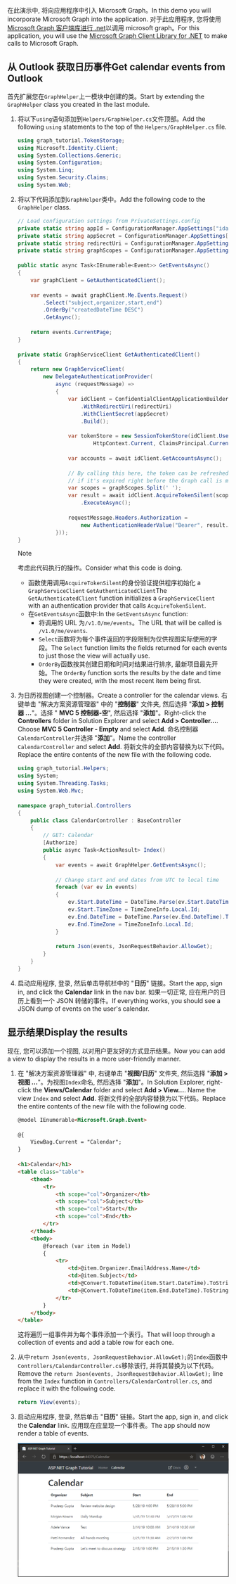 <!-- markdownlint-disable MD002 MD041 -->

<span data-ttu-id="aaca1-101">在此演示中, 将向应用程序中引入 Microsoft Graph。</span><span class="sxs-lookup"><span data-stu-id="aaca1-101">In this demo you will incorporate Microsoft Graph into the application.</span></span> <span data-ttu-id="aaca1-102">对于此应用程序, 您将使用[Microsoft Graph 客户端库进行 .net](https://github.com/microsoftgraph/msgraph-sdk-dotnet)以调用 microsoft graph。</span><span class="sxs-lookup"><span data-stu-id="aaca1-102">For this application, you will use the [Microsoft Graph Client Library for .NET](https://github.com/microsoftgraph/msgraph-sdk-dotnet) to make calls to Microsoft Graph.</span></span>

## <a name="get-calendar-events-from-outlook"></a><span data-ttu-id="aaca1-103">从 Outlook 获取日历事件</span><span class="sxs-lookup"><span data-stu-id="aaca1-103">Get calendar events from Outlook</span></span>

<span data-ttu-id="aaca1-104">首先扩展您在`GraphHelper`上一模块中创建的类。</span><span class="sxs-lookup"><span data-stu-id="aaca1-104">Start by extending the `GraphHelper` class you created in the last module.</span></span>

1. <span data-ttu-id="aaca1-105">将以下`using`语句添加到`Helpers/GraphHelper.cs`文件顶部。</span><span class="sxs-lookup"><span data-stu-id="aaca1-105">Add the following `using` statements to the top of the `Helpers/GraphHelper.cs` file.</span></span>

    ```cs
    using graph_tutorial.TokenStorage;
    using Microsoft.Identity.Client;
    using System.Collections.Generic;
    using System.Configuration;
    using System.Linq;
    using System.Security.Claims;
    using System.Web;
    ```

1. <span data-ttu-id="aaca1-106">将以下代码添加到`GraphHelper`类中。</span><span class="sxs-lookup"><span data-stu-id="aaca1-106">Add the following code to the `GraphHelper` class.</span></span>

    ```cs
    // Load configuration settings from PrivateSettings.config
    private static string appId = ConfigurationManager.AppSettings["ida:AppId"];
    private static string appSecret = ConfigurationManager.AppSettings["ida:AppSecret"];
    private static string redirectUri = ConfigurationManager.AppSettings["ida:RedirectUri"];
    private static string graphScopes = ConfigurationManager.AppSettings["ida:AppScopes"];

    public static async Task<IEnumerable<Event>> GetEventsAsync()
    {
        var graphClient = GetAuthenticatedClient();

        var events = await graphClient.Me.Events.Request()
            .Select("subject,organizer,start,end")
            .OrderBy("createdDateTime DESC")
            .GetAsync();

        return events.CurrentPage;
    }

    private static GraphServiceClient GetAuthenticatedClient()
    {
        return new GraphServiceClient(
            new DelegateAuthenticationProvider(
                async (requestMessage) =>
                {
                    var idClient = ConfidentialClientApplicationBuilder.Create(appId)
                        .WithRedirectUri(redirectUri)
                        .WithClientSecret(appSecret)
                        .Build();

                    var tokenStore = new SessionTokenStore(idClient.UserTokenCache,
                            HttpContext.Current, ClaimsPrincipal.Current);

                    var accounts = await idClient.GetAccountsAsync();

                    // By calling this here, the token can be refreshed
                    // if it's expired right before the Graph call is made
                    var scopes = graphScopes.Split(' ');
                    var result = await idClient.AcquireTokenSilent(scopes, accounts.FirstOrDefault())
                        .ExecuteAsync();

                    requestMessage.Headers.Authorization =
                        new AuthenticationHeaderValue("Bearer", result.AccessToken);
                }));
    }
    ```

    > [!NOTE]
    > <span data-ttu-id="aaca1-107">考虑此代码执行的操作。</span><span class="sxs-lookup"><span data-stu-id="aaca1-107">Consider what this code is doing.</span></span>
    >
    > - <span data-ttu-id="aaca1-108">函数使用调用`AcquireTokenSilent`的身份验证提供程序初始化 a `GraphServiceClient` `GetAuthenticatedClient`</span><span class="sxs-lookup"><span data-stu-id="aaca1-108">The `GetAuthenticatedClient` function initializes a `GraphServiceClient` with an authentication provider that calls `AcquireTokenSilent`.</span></span>
    > - <span data-ttu-id="aaca1-109">在`GetEventsAsync`函数中:</span><span class="sxs-lookup"><span data-stu-id="aaca1-109">In the `GetEventsAsync` function:</span></span>
    >   - <span data-ttu-id="aaca1-110">将调用的 URL 为`/v1.0/me/events`。</span><span class="sxs-lookup"><span data-stu-id="aaca1-110">The URL that will be called is `/v1.0/me/events`.</span></span>
    >   - <span data-ttu-id="aaca1-111">`Select`函数将为每个事件返回的字段限制为仅供视图实际使用的字段。</span><span class="sxs-lookup"><span data-stu-id="aaca1-111">The `Select` function limits the fields returned for each events to just those the view will actually use.</span></span>
    >   - <span data-ttu-id="aaca1-112">`OrderBy`函数按其创建日期和时间对结果进行排序, 最新项目最先开始。</span><span class="sxs-lookup"><span data-stu-id="aaca1-112">The `OrderBy` function sorts the results by the date and time they were created, with the most recent item being first.</span></span>

1. <span data-ttu-id="aaca1-113">为日历视图创建一个控制器。</span><span class="sxs-lookup"><span data-stu-id="aaca1-113">Create a controller for the calendar views.</span></span> <span data-ttu-id="aaca1-114">右键单击 "解决方案资源管理器" 中的 "**控制器**" 文件夹, 然后选择 "**添加 > 控制器 ...**"。选择 " **MVC 5 控制器-空**", 然后选择 "**添加**"。</span><span class="sxs-lookup"><span data-stu-id="aaca1-114">Right-click the **Controllers** folder in Solution Explorer and select **Add > Controller...**. Choose **MVC 5 Controller - Empty** and select **Add**.</span></span> <span data-ttu-id="aaca1-115">命名控制器`CalendarController`并选择 "**添加**"。</span><span class="sxs-lookup"><span data-stu-id="aaca1-115">Name the controller `CalendarController` and select **Add**.</span></span> <span data-ttu-id="aaca1-116">将新文件的全部内容替换为以下代码。</span><span class="sxs-lookup"><span data-stu-id="aaca1-116">Replace the entire contents of the new file with the following code.</span></span>

    ```cs
    using graph_tutorial.Helpers;
    using System;
    using System.Threading.Tasks;
    using System.Web.Mvc;

    namespace graph_tutorial.Controllers
    {
        public class CalendarController : BaseController
        {
            // GET: Calendar
            [Authorize]
            public async Task<ActionResult> Index()
            {
                var events = await GraphHelper.GetEventsAsync();

                // Change start and end dates from UTC to local time
                foreach (var ev in events)
                {
                    ev.Start.DateTime = DateTime.Parse(ev.Start.DateTime).ToLocalTime().ToString();
                    ev.Start.TimeZone = TimeZoneInfo.Local.Id;
                    ev.End.DateTime = DateTime.Parse(ev.End.DateTime).ToLocalTime().ToString();
                    ev.End.TimeZone = TimeZoneInfo.Local.Id;
                }

                return Json(events, JsonRequestBehavior.AllowGet);
            }
        }
    }
    ```

1. <span data-ttu-id="aaca1-117">启动应用程序, 登录, 然后单击导航栏中的 "**日历**" 链接。</span><span class="sxs-lookup"><span data-stu-id="aaca1-117">Start the app, sign in, and click the **Calendar** link in the nav bar.</span></span> <span data-ttu-id="aaca1-118">如果一切正常, 应在用户的日历上看到一个 JSON 转储的事件。</span><span class="sxs-lookup"><span data-stu-id="aaca1-118">If everything works, you should see a JSON dump of events on the user's calendar.</span></span>

## <a name="display-the-results"></a><span data-ttu-id="aaca1-119">显示结果</span><span class="sxs-lookup"><span data-stu-id="aaca1-119">Display the results</span></span>

<span data-ttu-id="aaca1-120">现在, 您可以添加一个视图, 以对用户更友好的方式显示结果。</span><span class="sxs-lookup"><span data-stu-id="aaca1-120">Now you can add a view to display the results in a more user-friendly manner.</span></span>

1. <span data-ttu-id="aaca1-121">在 "解决方案资源管理器" 中, 右键单击 "**视图/日历**" 文件夹, 然后选择 "**添加 > 视图 ...**"。为视图`Index`命名, 然后选择 "**添加**"。</span><span class="sxs-lookup"><span data-stu-id="aaca1-121">In Solution Explorer, right-click the **Views/Calendar** folder and select **Add > View...**. Name the view `Index` and select **Add**.</span></span> <span data-ttu-id="aaca1-122">将新文件的全部内容替换为以下代码。</span><span class="sxs-lookup"><span data-stu-id="aaca1-122">Replace the entire contents of the new file with the following code.</span></span>

    ```html
    @model IEnumerable<Microsoft.Graph.Event>

    @{
        ViewBag.Current = "Calendar";
    }

    <h1>Calendar</h1>
    <table class="table">
        <thead>
            <tr>
                <th scope="col">Organizer</th>
                <th scope="col">Subject</th>
                <th scope="col">Start</th>
                <th scope="col">End</th>
            </tr>
        </thead>
        <tbody>
            @foreach (var item in Model)
            {
                <tr>
                    <td>@item.Organizer.EmailAddress.Name</td>
                    <td>@item.Subject</td>
                    <td>@Convert.ToDateTime(item.Start.DateTime).ToString("M/d/yy h:mm tt")</td>
                    <td>@Convert.ToDateTime(item.End.DateTime).ToString("M/d/yy h:mm tt")</td>
                </tr>
            }
        </tbody>
    </table>
    ```

    <span data-ttu-id="aaca1-123">这将遍历一组事件并为每个事件添加一个表行。</span><span class="sxs-lookup"><span data-stu-id="aaca1-123">That will loop through a collection of events and add a table row for each one.</span></span>

1. <span data-ttu-id="aaca1-124">从中`return Json(events, JsonRequestBehavior.AllowGet);`的`Index`函数中`Controllers/CalendarController.cs`移除该行, 并将其替换为以下代码。</span><span class="sxs-lookup"><span data-stu-id="aaca1-124">Remove the `return Json(events, JsonRequestBehavior.AllowGet);` line from the `Index` function in `Controllers/CalendarController.cs`, and replace it with the following code.</span></span>

    ```cs
    return View(events);
    ```

1. <span data-ttu-id="aaca1-125">启动应用程序, 登录, 然后单击 "**日历**" 链接。</span><span class="sxs-lookup"><span data-stu-id="aaca1-125">Start the app, sign in, and click the **Calendar** link.</span></span> <span data-ttu-id="aaca1-126">应用现在应呈现一个事件表。</span><span class="sxs-lookup"><span data-stu-id="aaca1-126">The app should now render a table of events.</span></span>

    ![事件表的屏幕截图](./images/add-msgraph-01.png)
